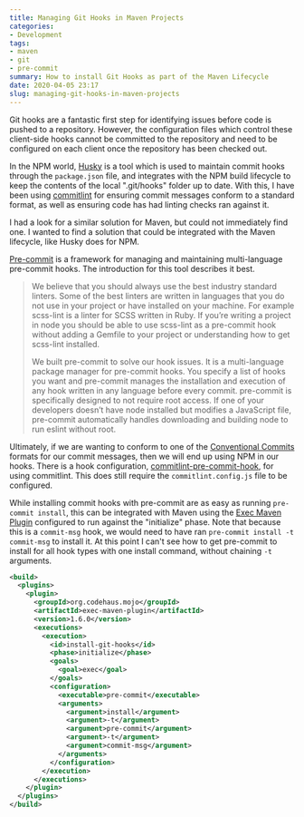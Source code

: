 ```yaml
---
title: Managing Git Hooks in Maven Projects
categories:
- Development
tags:
- maven
- git
- pre-commit
summary: How to install Git Hooks as part of the Maven Lifecycle
date: 2020-04-05 23:17
slug: managing-git-hooks-in-maven-projects
---
```

Git hooks are a fantastic first step for identifying issues before code is pushed to a repository. However, the configuration files which control these client-side hooks cannot be committed to the repository and need to be configured on each client once the repository has been checked out. 

In the NPM world, [Husky][husky] is a tool which is used to maintain commit hooks through the `package.json` file, and integrates with the NPM build lifecycle to keep the contents of the local ".git/hooks" folder up to date. With this, I have been using [commitlint][commitlint] for ensuring commit messages conform to a standard format, as well as ensuring code has had linting checks ran against it. 

I had a look for a similar solution for Maven, but could not immediately find one. I wanted to find a solution that could be integrated with the Maven lifecycle, like Husky does for NPM. 

<!--more-->

[Pre-commit][precommit] is a framework for managing and maintaining multi-language pre-commit hooks. The introduction for this tool describes it best. 

> We believe that you should always use the best industry standard linters. Some of the best linters are written in languages that you do not use in your project or have installed on your machine. For example scss-lint is a linter for SCSS written in Ruby. If you’re writing a project in node you should be able to use scss-lint as a pre-commit hook without adding a Gemfile to your project or understanding how to get scss-lint installed.
> 
> We built pre-commit to solve our hook issues. It is a multi-language package manager for pre-commit hooks. You specify a list of hooks you want and pre-commit manages the installation and execution of any hook written in any language before every commit. pre-commit is specifically designed to not require root access. If one of your developers doesn’t have node installed but modifies a JavaScript file, pre-commit automatically handles downloading and building node to run eslint without root.

Ultimately, if we are wanting to conform to one of the [Conventional Commits][conventionalcommits] formats for our commit messages, then we will end up using NPM in our hooks. There is a hook configuration, [commitlint-pre-commit-hook][commitlint-pre-commit-hook], for using commitlint. This does still require the `commitlint.config.js` file to be configured. 

While installing commit hooks with pre-commit are as easy as running `pre-commit install`, this can be integrated with Maven using the [Exec Maven Plugin][exec-maven-plugin] configured to run against the "initialize" phase. Note that because this is a `commit-msg` hook, we would need to have ran `pre-commit install -t commit-msg` to install it. At this point I can't see how to get pre-commit to install for all hook types with one install command, without chaining `-t` arguments. 

~~~ xml
<build>
  <plugins>
    <plugin>
      <groupId>org.codehaus.mojo</groupId>
      <artifactId>exec-maven-plugin</artifactId>
      <version>1.6.0</version>
      <executions>
        <execution>
          <id>install-git-hooks</id>
          <phase>initialize</phase>
          <goals>
            <goal>exec</goal>
          </goals>
          <configuration>
            <executable>pre-commit</executable>
            <arguments>
              <argument>install</argument>
              <argument>-t</argument>
              <argument>pre-commit</argument>
              <argument>-t</argument>
              <argument>commit-msg</argument>
            </arguments>
          </configuration>
        </execution>
      </executions>
    </plugin>
  </plugins>
</build>
~~~

[commitlint]: https://commitlint.js.org "commitlint - Lint commit messages"
[conventionalcommits]: https://www.conventionalcommits.org "Conventional Commits"
[husky]: https://github.com/typicode/husky "typicode/husky: Git hooks made easy!"

[precommit]: https://pre-commit.com "pre-commit"

[commitlint-pre-commit-hook]: https://github.com/alessandrojcm/commitlint-pre-commit-hook "alessandrojcm/commitlint-pre-commit-hook: A pre-commit hook for commitlint"

[exec-maven-plugin]: https://www.mojohaus.org/exec-maven-plugin/   "Exec Maven Plugin – Introduction"
